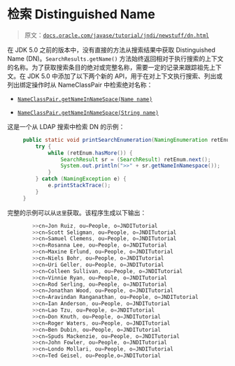 # 检索 Distinguished Name

> 原文：[`docs.oracle.com/javase/tutorial/jndi/newstuff/dn.html`](https://docs.oracle.com/javase/tutorial/jndi/newstuff/dn.html)

在 JDK 5.0 之前的版本中，没有直接的方法从搜索结果中获取 Distinguished Name (DN)。`SearchResults.getName()` 方法始终返回相对于执行搜索的上下文的名称。为了获取搜索条目的绝对或完整名称，需要一定的记录来跟踪祖先上下文。在 JDK 5.0 中添加了以下两个新的 API，用于在对上下文执行搜索、列出或列出绑定操作时从 NameClassPair 中检索绝对名称：

+   [`NameClassPair.getNameInNameSpace(Name name)`](https://docs.oracle.com/javase/8/docs/api/javax/naming/NameClassPair.html#getNameInNamespace-Name-)

+   [`NameClassPair.getNameInNameSpace(String name)`](https://docs.oracle.com/javase/8/docs/api/javax/naming/NameClassPair.html#getNameInNamespace-String-)

这是一个从 LDAP 搜索中检索 DN 的示例：

```java
     public static void printSearchEnumeration(NamingEnumeration retEnum) {
         try {
             while (retEnum.hasMore()) {
                 SearchResult sr = (SearchResult) retEnum.next();
                 System.out.println(">>" + sr.getNameInNamespace());
             }
         } catch (NamingException e) {
             e.printStackTrace();
         }
     }

```

完整的示例可以从`这里`获取。该程序生成以下输出：

```java
        >>cn=Jon Ruiz, ou=People, o=JNDITutorial
        >>cn=Scott Seligman, ou=People, o=JNDITutorial
        >>cn=Samuel Clemens, ou=People, o=JNDITutorial
        >>cn=Rosanna Lee, ou=People, o=JNDITutorial
        >>cn=Maxine Erlund, ou=People, o=JNDITutorial
        >>cn=Niels Bohr, ou=People, o=JNDITutorial
        >>cn=Uri Geller, ou=People, o=JNDITutorial
        >>cn=Colleen Sullivan, ou=People, o=JNDITutorial
        >>cn=Vinnie Ryan, ou=People, o=JNDITutorial
        >>cn=Rod Serling, ou=People, o=JNDITutorial
        >>cn=Jonathan Wood, ou=People, o=JNDITutorial
        >>cn=Aravindan Ranganathan, ou=People, o=JNDITutorial
        >>cn=Ian Anderson, ou=People, o=JNDITutorial
        >>cn=Lao Tzu, ou=People, o=JNDITutorial
        >>cn=Don Knuth, ou=People, o=JNDITutorial
        >>cn=Roger Waters, ou=People, o=JNDITutorial
        >>cn=Ben Dubin, ou=People, o=JNDITutorial
        >>cn=Spuds Mackenzie, ou=People, o=JNDITutorial
        >>cn=John Fowler, ou=People, o=JNDITutorial
        >>cn=Londo Mollari, ou=People, o=JNDITutorial
        >>cn=Ted Geisel, ou=People,o=JNDITutorial 

```
